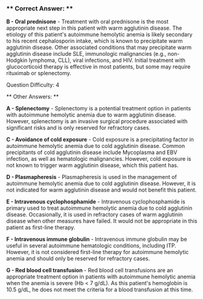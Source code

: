 ### ** Correct Answer: **

**B - Oral prednisone** - Treatment with oral prednisone is the most appropriate next step in this patient with warm agglutinin disease. The etiology of this patient's autoimmune hemolytic anemia is likely secondary to his recent cephalosporin intake, which is known to precipitate warm agglutinin disease. Other associated conditions that may precipitate warm agglutinin disease include SLE, immunologic malignancies (e.g., non-Hodgkin lymphoma, CLL), viral infections, and HIV. Initial treatment with glucocorticoid therapy is effective in most patients, but some may require rituximab or splenectomy.

Question Difficulty: 4

** Other Answers: **

**A - Splenectomy** - Splenectomy is a potential treatment option in patients with autoimmune hemolytic anemia due to warm agglutinin disease. However, splenectomy is an invasive surgical procedure associated with significant risks and is only reserved for refractory cases.

**C - Avoidance of cold exposure** - Cold exposure is a precipitating factor in autoimmune hemolytic anemia due to cold agglutinin disease. Common precipitants of cold agglutinin disease include Mycoplasma and EBV infection, as well as hematologic malignancies. However, cold exposure is not known to trigger warm agglutinin disease, which this patient has.

**D - Plasmapheresis** - Plasmapheresis is used in the management of autoimmune hemolytic anemia due to cold agglutinin disease. However, it is not indicated for warm agglutinin disease and would not benefit this patient.

**E - Intravenous cyclophosphamide** - Intravenous cyclophosphamide is primary used to treat autoimmune hemolytic anemia due to cold agglutinin disease. Occasionally, it is used in refractory cases of warm agglutinin disease when other measures have failed. It would not be appropriate in this patient as first-line therapy.

**F - Intravenous immune globulin** - Intravenous immune globulin may be useful in several autoimmune hematologic conditions, including ITP. However, it is not considered first-line therapy for autoimmune hemolytic anemia and should only be reserved for refractory cases.

**G - Red blood cell transfusion** - Red blood cell transfusions are an appropriate treatment option in patients with autoimmune hemolytic anemia when the anemia is severe (Hb < 7 g/dL). As this patient's hemoglobin is 10.5 g/dL, he does not meet the criteria for a blood transfusion at this time.

